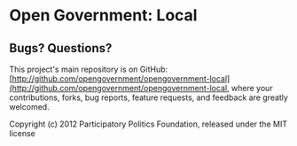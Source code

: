 # Open Government: Local

## Bugs? Questions?

This project's main repository is on GitHub: [http://github.com/opengovernment/opengovernment-local](http://github.com/opengovernment/opengovernment-local, where your contributions, forks, bug reports, feature requests, and feedback are greatly welcomed.

Copyright (c) 2012 Participatory Politics Foundation, released under the MIT license
